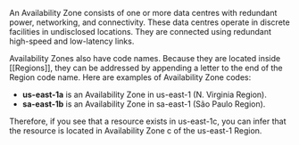 An Availability Zone consists of one or more data centres with redundant power, networking, and connectivity. These data centres operate in discrete facilities in undisclosed locations. They are connected using redundant high-speed and low-latency links.

Availability Zones also have code names. Because they are located inside [[Regions]], they can be addressed by appending a letter to the end of the Region code name. Here are examples of Availability Zone codes:

- **us-east-1a** is an Availability Zone in us-east-1 (N. Virginia Region).
- **sa-east-1b** is an Availability Zone in sa-east-1 (São Paulo Region).

Therefore, if you see that a resource exists in us-east-1c, you can infer that the resource is located in Availability Zone c of the us-east-1 Region.


